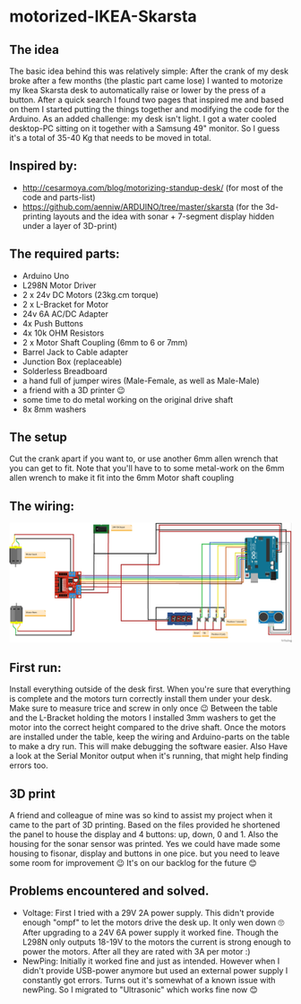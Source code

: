 # motorized-IKEA-Skarsta


## The idea
The basic idea behind this was relatively simple: After the crank of my desk broke after a few months (the plastic part came lose) I wanted to motorize my Ikea Skarsta desk to automatically raise or lower by the press of a button. After a quick search I found two pages that inspired me and based on them I started putting the things together and modifying the code for the Arduino. As an added challenge: my desk isn't light. I got a water cooled desktop-PC sitting on it together with a Samsung 49" monitor. So I guess it's a total of 35-40 Kg that needs to be moved in total.

## Inspired by:
* http://cesarmoya.com/blog/motorizing-standup-desk/ (for most of the code and parts-list)
* https://github.com/aenniw/ARDUINO/tree/master/skarsta (for the 3d-printing layouts and the idea with sonar + 7-segment display hidden under a layer of 3D-print)

## The required parts:
* Arduino Uno
* L298N Motor Driver
* 2 x 24v DC Motors (23kg.cm torque)
* 2 x L-Bracket for Motor
* 24v 6A AC/DC Adapter
* 4x Push Buttons
* 4x 10k OHM Resistors
* 2 x Motor Shaft Coupling (6mm to 6 or 7mm)
* Barrel Jack to Cable adapter
* Junction Box (replaceable)
* Solderless Breadboard
* a hand full of jumper wires (Male-Female, as well as Male-Male)
* a friend with a 3D printer 😉
* some time to do metal working on the original drive shaft
* 8x 8mm washers

## The setup
Cut the crank apart if you want to, or use another 6mm allen wrench that you can get to fit. Note that you'll have to to some metal-work on the 6mm allen wrench to make it fit into the 6mm Motor shaft coupling

## The wiring:
![Wiring for the Ikea Skarsta project](https://github.com/DerRheingold/motorized-IKEA-Skarsta/blob/main/wiring/MotorControlWithSonar.jpg)

## First run:
Install everything outside of the desk first. When you're sure that everything is complete and the motors turn correctly install them under your desk. Make sure to measure trice and screw in only once 😉 Between the table and the L-Bracket holding the motors I installed 3mm washers to get the motor into the correct height compared to the drive shaft. 
Once the motors are installed under the table, keep the wiring and Arduino-parts on the table to make a dry run. This will make debugging the software easier. Also Have a look at the Serial Monitor output when it's running, that might help finding errors too.

## 3D print
A friend and colleague of mine was so kind to assist my project when it came to the part of 3D printing. Based on the files provided he shortened the panel to house the display and 4 buttons: up, down, 0 and 1.
Also the housing for the sonar sensor was printed. Yes we could have made some housing to fisonar, display and buttons in one pice. but you need to leave some room for improvement 😉 It's on our backlog for the future 😊

## Problems encountered and solved.
* Voltage: First I tried with a 29V 2A power supply. This didn't provide enough "ompf" to let the motors drive the desk up. It only wen down 🙄 After upgrading to a 24V 6A power supply it worked fine. Though the L298N only outputs 18-19V to the motors the current is strong enough to power the motors. After all they are rated with 3A per motor :)
* NewPing: Initially it worked fine and just as intended. However when I didn't provide USB-power anymore but used an external power supply I constantly got errors. Turns out it's somewhat of a known issue with newPing. So I migrated to "Ultrasonic" which works fine now 😊
